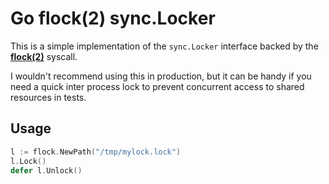 # Go flock(2) sync.Locker

This is a simple implementation of the `sync.Locker` interface backed by the
**[flock(2)](http://linux.die.net/man/2/flock)** syscall.

I wouldn't recommend using this in production, but it can be handy if you need a
quick inter process lock to prevent concurrent access to shared resources in
tests.

## Usage

```go
l := flock.NewPath("/tmp/mylock.lock")
l.Lock()
defer l.Unlock()
```
